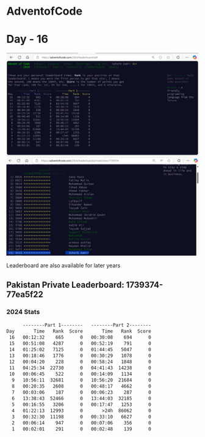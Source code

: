 




# AdventofCode
# Day - 16
![Image of Views](https://github.com/SohaibAamir28/AdventOfCode2024/blob/main/2024/16/leadership-day-16-global.png)
![Image of Views](https://github.com/SohaibAamir28/AdventOfCode2024/blob/main/2024/16/leadership-day-16-pak.png)

Leaderboard are also available for later years
## Pakistan Private Leaderboard: 1739374-77ea5f22

### 2024 Stats
```
      --------Part 1--------   --------Part 2--------
Day       Time   Rank  Score       Time   Rank  Score
 16   00:12:32    665      0   00:30:08    694      0
 15   00:51:08   4287      0   00:52:19    791      0
 14   01:25:02   7125      0   01:44:45   5047      0
 13   00:18:46   1776      0   00:30:29   1078      0
 12   00:04:20    228      0   00:58:24   1848      0
 11   04:25:34  22730      0   04:41:43  14238      0
 10   00:06:45    522      0   00:14:09   1134      0
  9   10:56:11  32681      0   10:56:20  21684      0
  8   00:20:35   2608      0   00:48:17   4662      0
  7   00:03:06    187      0   00:06:23    287      0
  6   13:38:43  52466      0   13:44:03  32185      0
  5   00:16:55   3206      0   00:17:47   1253      0
  4   01:22:13  12993      0       >24h  86062      0
  3   00:32:30  11198      0   00:33:10   6627      0
  2   00:06:14    947      0   00:07:06    356      0
  1   00:02:01    291      0   00:02:48    139      0
```
